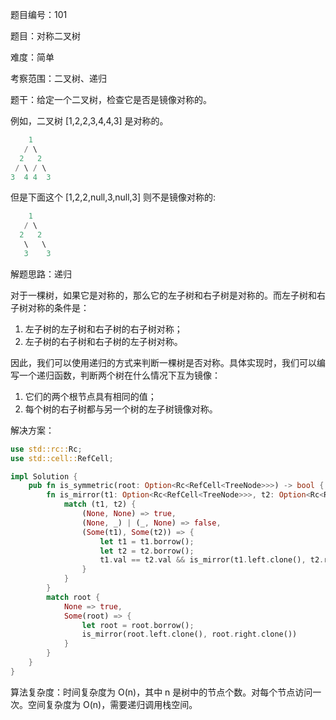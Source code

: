 题目编号：101

题目：对称二叉树

难度：简单

考察范围：二叉树、递归

题干：给定一个二叉树，检查它是否是镜像对称的。

例如，二叉树 [1,2,2,3,4,4,3] 是对称的。

```rust
    1
   / \
  2   2
 / \ / \
3  4 4  3
```

但是下面这个 [1,2,2,null,3,null,3] 则不是镜像对称的:

```rust
    1
   / \
  2   2
   \   \
   3    3
```

解题思路：递归

对于一棵树，如果它是对称的，那么它的左子树和右子树是对称的。而左子树和右子树对称的条件是：

1. 左子树的左子树和右子树的右子树对称；
2. 左子树的右子树和右子树的左子树对称。

因此，我们可以使用递归的方式来判断一棵树是否对称。具体实现时，我们可以编写一个递归函数，判断两个树在什么情况下互为镜像：

1. 它们的两个根节点具有相同的值；
2. 每个树的右子树都与另一个树的左子树镜像对称。

解决方案：

```rust
use std::rc::Rc;
use std::cell::RefCell;

impl Solution {
    pub fn is_symmetric(root: Option<Rc<RefCell<TreeNode>>>) -> bool {
        fn is_mirror(t1: Option<Rc<RefCell<TreeNode>>>, t2: Option<Rc<RefCell<TreeNode>>>) -> bool {
            match (t1, t2) {
                (None, None) => true,
                (None, _) | (_, None) => false,
                (Some(t1), Some(t2)) => {
                    let t1 = t1.borrow();
                    let t2 = t2.borrow();
                    t1.val == t2.val && is_mirror(t1.left.clone(), t2.right.clone()) && is_mirror(t1.right.clone(), t2.left.clone())
                }
            }
        }
        match root {
            None => true,
            Some(root) => {
                let root = root.borrow();
                is_mirror(root.left.clone(), root.right.clone())
            }
        }
    }
}
```

算法复杂度：时间复杂度为 O(n)，其中 n 是树中的节点个数。对每个节点访问一次。空间复杂度为 O(n)，需要递归调用栈空间。
